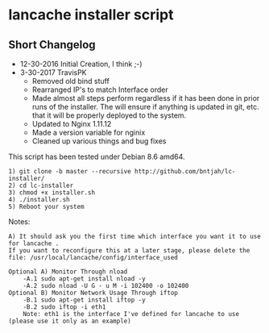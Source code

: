 lancache installer script
=========================

## Short Changelog
* 12-30-2016 Initial Creation, I think ;-)
* 3-30-2017 TravisPK
    * Removed old bind stuff
    * Rearranged IP's to match Interface order
    * Made almost all steps perform regardless if it has been done in prior runs of the installer. The will ensure if anything is updated in git, etc. that it will be properly deployed to the system.
    * Updated to Nginx 1.11.12
    * Made a version variable for nginix
    * Cleaned up various things and bug fixes

This script has been tested under Debian 8.6 amd64.

    1) git clone -b master --recursive http://github.com/bntjah/lc-installer/
    2) cd lc-installer
	3) chmod +x installer.sh
	4) ./installer.sh
	5) Reboot your system
	
Notes:

	A) It should ask you the first time which interface you want it to use for lancache .
	If you want to reconfigure this at a later stage, please delete the file: /usr/local/lancache/config/interface_used

	Optional A) Monitor Through nload
		-A.1 sudo apt-get install nload -y
		-A.2 sudo nload -U G - u M -i 102400 -o 102400
	Optional B) Monitor Network Usage Through iftop
		-B.1 sudo apt-get install iftop -y
		-B.2 sudo iftop -i eth1
		Note: eth1 is the interface I've defined for lancache to use (please use it only as an example)
		
